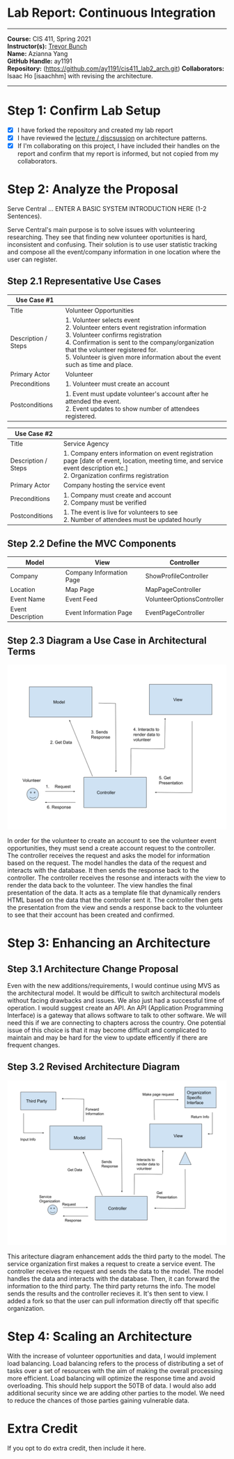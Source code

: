# Lab Report: Continuous Integration
___
**Course:** CIS 411, Spring 2021  
**Instructor(s):** [Trevor Bunch](https://github.com/trevordbunch)  
**Name:** Azianna Yang  
**GitHub Handle:** ay1191  
**Repository:** (https://github.com/ay1191/cis411_lab2_arch.git) 
**Collaborators:** Isaac Ho [isaachhm] with revising the architecture.
___

# Step 1: Confirm Lab Setup
- [x] I have forked the repository and created my lab report
- [x] I have reviewed the [lecture / discsussion](../assets/04p1_SolutionArchitectures.pdf) on architecture patterns.
- [x] If I'm collaborating on this project, I have included their handles on the report and confirm that my report is informed, but not copied from my collaborators.

# Step 2: Analyze the Proposal
Serve Central ... ENTER A BASIC SYSTEM INTRODUCTION HERE (1-2 Sentences).

Serve Central's main purpose is to solve issues with volunteering researching. They see that finding new volunteer oportunities is hard, inconsistent and confusing. Their solution is to use user statistic tracking and compose all the event/company information in one location where the user can register.

## Step 2.1 Representative Use Cases  

| Use Case #1 | |
|---|---|
| Title | Volunteer Opportunities |
| Description / Steps | 1. Volunteer selects event </br> 2. Volunteer enters event registration information </br> 3. Volunteer confirms registration </br> 4. Confirmation is sent to the company/organization that the volunteer registered for. </br> 5. Volunteer is given more information about the event such as time and place.|
| Primary Actor | Volunteer |
| Preconditions | 1. Volunteer must create an account|
| Postconditions | 1. Event must update volunteer's account after he attended the event. </br> 2. Event updates to show number of attendees registered. |

| Use Case #2 | |
|---|---|
| Title | Service Agency |
| Description / Steps | 1. Company enters information on event registration page [date of event, location, meeting time, and service event description etc.] </br> 2. Organization confirms registration |
| Primary Actor | Company hosting the service event |
| Preconditions | 1. Company must create and account </br> 2. Company must be verified |
| Postconditions | 1. The event is live for volunteers to see </br> 2. Number of attendees must be updated hourly |

## Step 2.2 Define the MVC Components

| Model | View | Controller |
|---|---|---|
| Company | Company Information Page  | ShowProfileController  |
| Location | Map Page | MapPageController |
| Event Name | Event Feed | VolunteerOptionsController |
| Event Description | Event Information Page | EventPageController |

## Step 2.3 Diagram a Use Case in Architectural Terms
![Architecture Diagram](../assets/ArchitectureDiagram1.svg)

In order for the volunteer to create an account to see the volunteer event opportunities, they must send a create account request to the controller. The controller receives the request and asks the model for information based on the request. The model handles the data of the request and interacts with the database. It then sends the response back to the controller. The controller receives the resonse and interacts with the view to render the data back to the volunteer. The view handles the final presentation of the data. It acts as a template file that dynamically renders HTML based on the data that the controller sent it. The controller then gets the presentation from the view and sends a response back to the volunteer to see that their account has been created and confirmed.


# Step 3: Enhancing an Architecture

## Step 3.1 Architecture Change Proposal
Even with the new additions/requirements, I would continue using MVS as the architectural model. It would be difficult to switch architectural models without facing drawbacks and issues. We also just had a successful time of operation. I would suggest create an API. An API (Application Programming Interface) is a gateway that allows software to talk to other software. We will need this if we are connecting to chapters across the country. One potential issue of this choice is that it may become difficult and complicated to maintain and may be hard for the view to update efficently if there are frequent changes.

## Step 3.2 Revised Architecture Diagram
![Architecture Enhancement](../assets/ArchitectureEnhancement.svg)

This aritecture diagram enhancement adds the third party to the model. The service organization first makes a request to create a service event. The controller receives the request and sends the data to the model. The model handles the data and interacts with the database. Then, it can forward the information to the third party. The third party returns the info. The model sends the results and the controller recieves it. It's then sent to view. I added a fork so that the user can pull information directly off that specific organization.

# Step 4: Scaling an Architecture
With the increase of volunteer opportunities and data, I would implement load balancing. Load balancing refers to the process of distributing a set of tasks over a set of resources with the aim of making the overall processing more efficient. Load balancing will optimize the response time and avoid overloading. This should help support the 50TB of data. I would also add additional security since we are adding other parties to the model. We need to reduce the chances of those parties gaining vulnerable data.

# Extra Credit
If you opt to do extra credit, then include it here.